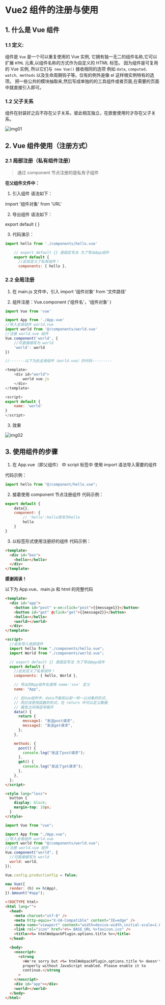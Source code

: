 # Vue2 组件的注册与使用

## 1. 什么是 Vue 组件

### 1.1 定义:

组件是 `Vue` 是一个可以重复使用的 Vue 实例, 它拥有独一无二的组件名称,它可以扩展 `HTML` 元素,以组件名称的方式作为自定义的 HTML 标签。
因为组件是可复用的 Vue 实例, 所以它们与` new Vue()` 接收相同的选项
例如 `data`, `computed、watch、methods` 以及生命周期钩子等。仅有的例外是像 el 这样根实例特有的选项。 把一些公共的模块抽取来,然后写成单独的的工具组件或者页面,在需要的页面中就直接引入即可。

### 1.2 父子关系

组件在封装好之后不存在父子关系，彼此相互独立，在嵌套使用时才存在父子关系。

![img01](/images/Vue2/component01.png)

## 2. Vue 组件使用（注册方式）

### 2.1 局部注册（私有组件注册）

> 通过 component 节点注册的是私有子组件

**在父组件文件中：**

1. 引入组件 语法如下：

import '组件对象' from 'URL'

2. 导出组件 语法如下：

export default { }

3. 代码演示：

```javascript
import hello from './components/hello.vue'

    // export default {} 是固定写法 为了导出App组件
    export default {
      //此处定义了私有组件！
      components: { hello },
```

### 2.2 全局注册

1. 在 main.js 文件中，引入 import '组件对象' from '文件路径'

2. 组件注册：Vue.component ('组件名'，'组件对象' )

```javascript
import Vue from 'vue'

import App from './App.vue'
//导入全局组件 world.vue
import world from '@/components/world.vue'
//注册 world.vue 组件
Vue.component('world', {
    //可直接缩写为 world
    'world': world
})

//-------以下为此全局组件（world.vue）的代码---------

<template>
    <div id="world">
        world vue.js
    </div>
</template>

<script>
export default {
    name: 'world'
}
</script>
```

3. 效果

![img02](/images/Vue2/component02.png)

## 3. 使用组件的步骤

1. 在 App.vue（即父组件） 中 script 标签中 使用 import 语法导入需要的组件

代码示例：

```javascript
import hello from "@/component/hello.vue";
```

2. 接着使用 component 节点注册组件
   代码示例：

```javascript
export default {
    data{},
    component: {
        // 'hello':hello简写为hello
        hello
    }
}
```

3. 以标签形式使用注册好的组件
   代码示例：

```html
<template>
  <div id="box">
    <hello></hello>
  </div>
</template>
```

**感谢阅读！**

以下为 App.vue、main.js 和 html 的完整代码

```html
<template>
  <div id="app">
    <button id="post" v-on:click="post">{{message1}}</button>
    <button id="get" @click="get">{{message2}}</button>
    <hello></hello>
    <world></world>
  </div>
</template>

<script>
  //此处导入局部组件
  import hello from "./components/hello.vue";
  import World from "./components/world.vue";

  // export default {} 是固定写法 为了导出App组件
  export default {
    //此处定义了私有组件！
    components: { hello, World },

    // 导出的App组件名使用 name:'xxx' 定义
    name: "App",

    // 在Vue组件中，data不能和以前一样一以对象的形式，
    // 而应该使用函数的形式，在 return 中可以定义数据
    // 属性之间用逗号隔开
    data() {
      return {
        message1: "发送post请求",
        message2: "发送get请求",
      };
    },

    methods: {
      post() {
        console.log("发送了post请求");
      },
      get() {
        console.log("发送了get请求");
      },
    },
  };
</script>

<style lang="less">
  button {
    display: block;
    margin-top: 10px;
  }
</style>
```

```javascript
import Vue from "vue";

import App from "./App.vue";
//导入全局组件 world.vue
import world from "@/components/world.vue";
//注册 world.vue 组件
Vue.component("world", {
  //可直接缩写为 world
  world: world,
});

Vue.config.productionTip = false;

new Vue({
  render: (h) => h(App),
}).$mount("#app");
```

```html
<!DOCTYPE html>
<html lang="">
  <head>
    <meta charset="utf-8" />
    <meta http-equiv="X-UA-Compatible" content="IE=edge" />
    <meta name="viewport" content="width=device-width,initial-scale=1.0" />
    <link rel="icon" href="<%= BASE_URL %>favicon.ico" />
    <title><%= htmlWebpackPlugin.options.title %></title>
  </head>

  <body>
    <noscript>
      <strong
        >We're sorry but <%= htmlWebpackPlugin.options.title %> doesn't work
        properly without JavaScript enabled. Please enable it to
        continue.</strong
      >
    </noscript>
    <div id="app"></div>
    <world></world>
  </body>
</html>
```
